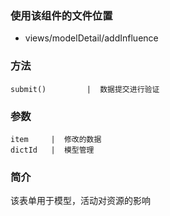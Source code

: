 ### 使用该组件的文件位置
* views/modelDetail/addInfluence


### 方法
```
submit()         |  数据提交进行验证

```

### 参数
```
item     |  修改的数据
dictId   |  模型管理
```
### 简介
该表单用于模型，活动对资源的影响


